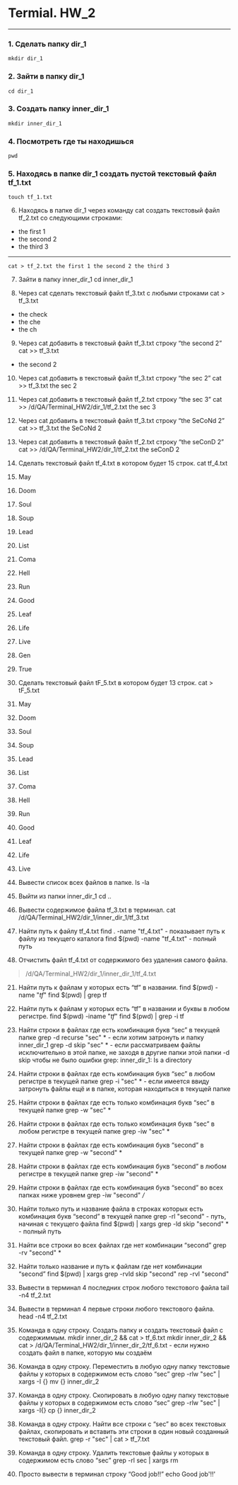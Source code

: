 # Termial. HW_2
_______________
### 1. Сделать папку dir_1
`mkdir dir_1`

### 2. Зайти в папку dir_1
`cd dir_1`

### 3. Создать папку inner_dir_1
`mkdir inner_dir_1`

### 4. Посмотреть где ты находишься
`pwd`

### 5. Находясь в папке dir_1 создать пустой текстовый файл tf_1.txt
`touch tf_1.txt`

 6. Находясь в папке dir_1 через команду cat создать текстовый файл tf_2.txt со следующими строками:
- the first 1
- the second 2
- the third 3
-------------------
`cat > tf_2.txt
the first 1
the second 2
the third 3`

 7. Зайти в папку inner_dir_1
cd inner_dir_1

 8. Через cat сделать текстовый файл tf_3.txt  c любыми строками
cat > tf_3.txt
- the check
- the che
- the ch

 9. Через cat добавить в текстовый файл tf_3.txt строку “the second 2”
cat >> tf_3.txt 
- the second 2

 10. Через cat добавить в текстовый файл tf_3.txt строку “the sec 2”
cat >> tf_3.txt
the sec 2

 11. Через cat добавить в текстовый файл tf_2.txt строку “the sec 3”
cat >> /d/QA/Terminal_HW2/dir_1/tf_2.txt
the sec 3

 12. Через cat добавить в текстовый файл tf_3.txt строку “the SeCoNd 2”
cat >> tf_3.txt
the SeCoNd 2

 13. Через cat добавить в текстовый файл tf_2.txt строку “the seConD 2”
cat >> /d/QA/Terminal_HW2/dir_1/tf_2.txt
the seConD 2

 14. Сделать текстовый файл tf_4.txt в котором будет 15 строк.
cat tf_4.txt
1. May
2. Doom
3. Soul
4. Soup
5. Lead
6. List
7. Coma
8. Hell
9. Run
10. Good
11. Leaf
12. Life
13. Live
14. Gen
15. True

 15. Сделать текстовый файл tF_5.txt в котором будет 13 строк.
cat > tF_5.txt
1. May
2. Doom
3. Soul
4. Soup
5. Lead
6. List
7. Coma
8. Hell
9. Run
10. Good
11. Leaf
12. Life
13. Live

 16. Вывести список всех файлов в папке.
ls -la

 17. Выйти из папки inner_dir_1
cd .. 

 18. Вывести содержимое файла tf_3.txt в терминал.
cat /d/QA/Terminal_HW2/dir_1/inner_dir_1/tf_3.txt

 19. Найти путь к файлу tf_4.txt
find . -name "tf_4.txt" - показывает путь к файлу из текущего каталога
find $(pwd) -name "tf_4.txt" - полный путь

 20. Отчистить файл tf_4.txt от содержимого без удаления самого файла.
> /d/QA/Terminal_HW2/dir_1/inner_dir_1/tf_4.txt

 21. Найти путь к файлам у которых есть  “tf” в названии.
find $(pwd) -name "*tf*"
find $(pwd) | grep tf

 22. Найти путь к файлам у которых есть  “tf” в названии и буквы в любом регистре.
find $(pwd) -iname "*tf*"
find $(pwd) | grep -i tf

 23. Найти строки в файлах где есть комбинация букв “sec” в текущей папке
grep -d recurse "sec" * - если хотим затронуть и папку inner_dir_1
grep -d skip "sec" * - если рассматриваем файлы исключительно в этой папке, не заходя в другие папки этой папки
-d skip чтобы не было ошибки grep: inner_dir_1: Is a directory

 24. Найти строки в файлах где есть комбинация букв “sec” в любом регистре в текущей папке
grep -i "sec" * - если имеется ввиду затронуть файлы ещё и в папке, которая находиться в текущей папке

 25. Найти строки в файлах где есть только комбинация букв “sec” в текущей папке
grep -w "sec" * 

 26. Найти строки в файлах где есть только комбинация букв “sec” в любом регистре в текущей папке
grep -iw "sec" *

 27. Найти строки в файлах где есть комбинация букв “second” в текущей папке
grep -w "second" *

 28. Найти строки в файлах где есть комбинация букв “second” в любом регистре в текущей папке
grep -iw "second" *

 29. Найти строки в файлах где есть комбинация букв “second” во всех папках ниже уровнем
grep -iw "second" */*

 30. Найти только путь и название файла в строках которых есть комбинация букв “second” в текущей папке
grep -rl "second" - путь, начиная с текущего файла
find $(pwd) | xargs grep -ld skip "second" * - полный путь

 31. Найти все строки во всех файлах где нет комбинации “second”
grep -rv "second" *

 32. Найти только название и путь к файлам где нет комбинации “second”
find $(pwd) | xargs grep -rvld skip "second"
rep -rvl "second"

 33. Вывести в терминал 4 последних строк любого текстового файла
tail -n4 tf_2.txt

 34. Вывести в терминал 4 первые строки любого текстового файла.
head -n4 tf_2.txt

 35. Команда в одну строку. Создать папку и создать текстовый файл с содержиммым.
mkdir inner_dir_2 && cat > tf_6.txt 
mkdir inner_dir_2 && cat > /d/QA/Terminal_HW2/dir_1/inner_dir_2/tf_6.txt - если нужно создать файл в папке, которую мы создаём

 36. Команда в одну строку. Переместить в любую одну папку текстовые файлы у которых в содержимом есть слово “sec”
grep -rlw "sec"  | xargs -I {} mv {} inner_dir_2

 37. Команда в одну строку. Скопировать в любую одну папку текстовые файлы у которых в содержимом есть слово “sec”
grep -rlw "sec" | xargs -I{} cp {} inner_dir_2

 38. Команда в одну строку. Найти все строки c “sec” во всех текстовых файлах, скопировать и вставить эти строки в один новый созданный текстовый файл.
grep -r "sec" | cat > tf_7.txt

 39. Команда в одну строку. Удалить текстовые файлы у которых в содержимом есть слово “sec”
grep -rl sec | xargs rm

 40. Просто вывести в терминал строку “Good job!!”
echo Good job'!!'
